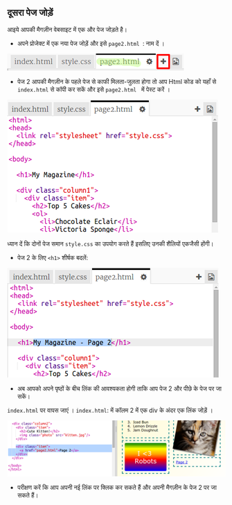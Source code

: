 ## दूसरा पेज जोड़ें

आइये आपकी मैगज़ीन वेबसाइट में एक और पेज जोड़ते है।

+ अपने प्रोजेक्ट में एक नया पेज जोड़ें और इसे `page2.html `: नाम दें ।

![स्क्रीनशॉट](images/magazine-page2.png)

+ पेज 2 आपकी मैगज़ीन के पहले पेज से काफी मिलता-जुलता होगा तो आप Html कोड को यहाँ से `index.html` से कॉपी कर सकें और इसे `page2.html ` में पेस्ट करें ।

![स्क्रीनशॉट](images/magazine-page2-html.png)

ध्यान दें कि दोनों पेज समान `style.css` का उपयोग करते हैं इसलिए उनकी शैलियों एकजैसी होंगी।

+ पेज 2 के लिए `<h1>` शीर्षक बदलें:

![स्क्रीनशॉट](images/magazine-page2-h1.png)

+ अब आपको अपने पृष्ठों के बीच लिंक की आवश्यकता होगी ताकि आप पेज 2 और पीछे के पेज पर जा सकें।

`index.html` पर वापस जाएं । `index.html`: में कॉलम 2 में एक div के अंदर एक लिंक जोड़ें ।

![स्क्रीनशॉट](images/magazine-page2-link.png)

+ परीक्षण करें कि आप अपनी नई लिंक पर क्लिक कर सकते हैं और अपनी मैगज़ीन के पेज 2 पर जा सकते हैं।